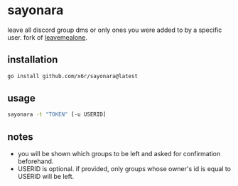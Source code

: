# sayonara

leave all discord group dms or only ones you were added to by a specific user. fork of [leavemealone](https://github.com/diamondburned/leavemealone).

## installation

```sh
go install github.com/x6r/sayonara@latest
```

## usage

```sh
sayonara -t "TOKEN" [-u USERID]
```

## notes

- you will be shown which groups to be left and asked for confirmation beforehand.
- USERID is optional. if provided, only groups whose owner's id is equal to USERID will be left.
